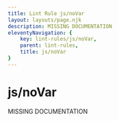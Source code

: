 ```yaml
---
title: Lint Rule js/noVar
layout: layouts/page.njk
description: MISSING DOCUMENTATION
eleventyNavigation: {
	key: lint-rules/js/noVar,
	parent: lint-rules,
	title: js/noVar
}
---
```


# js/noVar

MISSING DOCUMENTATION
